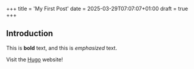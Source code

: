 +++
title = 'My First Post'
date = 2025-03-29T07:07:07+01:00
draft = true
+++

## Introduction

This is **bold** text, and this is _emphasized_ text.

Visit the [Hugo](https://gohugo.io) website!
